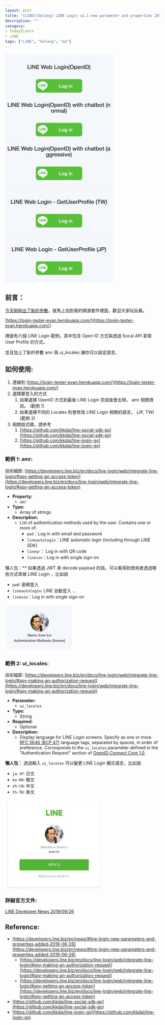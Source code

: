 ```yaml
---
layout: post
title: "[LINE][Golang] LINE Login v2.1 new parameter and properties 2019/06/26"
description: ""
category: 
- TodayILearn
- LINE
tags: ["LINE", "Golang", "Go"]
---
```




![](../images/2019/0626_3.jpg)

## 前言：

[今天剛剛出了新的參數](https://developers.line.biz/en/news/#line-login-new-parameters-and-properties-added-2019-06-26)，就馬上加到我的開源套件裡面，歡迎大家玩玩看。

[https://login-tester-evan.herokuapp.com/](https://login-tester-evan.herokuapp.com/)

裡面有六個 LINE Login 範例，其中包含 Open ID 方式與透過 Socal API 拿取 User Profile 的方式。

並且加上了新的參數 amr 與 ui_locales 讓你可以設定語言。



## 如何使用:

1. 連線到 [https://login-tester-evan.herokuapp.com/](https://login-tester-evan.herokuapp.com/)
2. 選擇要登入的方式
   1. 如果選擇 OpenID 方式到最後 LINE Login 完成後會出現， amr 相關資訊。 (範例 1)
   2. 如果選擇不同的 Locales 則會修改 LINE Login 相關的語言。 (JP, TW) (範例 2)
3. 相關程式碼，請參考
   1.  [https://github.com/kkdai/line-social-sdk-go](https://github.com/kkdai/line-social-sdk-go)
   2.  [https://github.com/kkdai/line-login-go](https://github.com/kkdai/line-login-go)



### 範例 1: amr:

技術細節: [https://developers.line.biz/en/docs/line-login/web/integrate-line-login/#spy-getting-an-access-token](https://developers.line.biz/en/docs/line-login/web/integrate-line-login/#spy-getting-an-access-token)



- **Property:**
  -  `amr`
- **Type:** 
  - Array of strings
- **Description:**
  - List of authentication methods used by the user. Contains one or more of:  
    - `pwd`：Log in with email and password
    - `lineautologin`：LINE automatic login (including through LINE SDK)
    - `lineqr`： Log in with QR code
    - `linesso`：Log in with single sign-on



懶人包：** 如果透過 JWT 來 decode payload 的話，可以看得到使用者透過哪些方式來做 LINE Login ，比如說

- `pwd`: 密碼登入
- `lineautologin`: LINE 自動登入 ...
- `linesso`：Log in with single sign-on

![](../images/2019/0626_2.jpg)



### 範例 2: ui_locales:

技術細節: [https://developers.line.biz/en/docs/line-login/web/integrate-line-login/#spy-making-an-authorization-request](https://developers.line.biz/en/docs/line-login/web/integrate-line-login/#spy-making-an-authorization-request)

- **Parameter:**
  - `ui_locales`
- **Type:**
  - String
- **Required:**
  - Optional
- **Description:**
  - Display language for LINE Login screens. Specify as one or more [RFC 5646 (BCP 47)](https://tools.ietf.org/html/rfc5646) language tags, separated by spaces, in order of preference. Corresponds to the `ui_locales` parameter defined in the "Authentication Request" section of [OpenID Connect Core 1.0](https://openid.net/specs/openid-connect-core-1_0.html).



**懶人包：** 透過輸入 `ui_locales` 可以變更 LINE Login 顯示語言，比如說

- `ja-JP`: 日文
- `ko-KR`: 韓文
- `zh-CN`: 中文
- `th-TH`: 泰文

![](../images/2019/0626_1.jpg)

### 詳細官方文件: 

[LINE Developer News 2019/06/26](https://developers.line.biz/en/news/#line-login-new-parameters-and-properties-added-2019-06-26)



## **Reference:**

- [https://developers.line.biz/en/news/#line-login-new-parameters-and-properties-added-2019-06-26](https://developers.line.biz/en/news/#line-login-new-parameters-and-properties-added-2019-06-26)
  - [https://developers.line.biz/en/docs/line-login/web/integrate-line-login/#spy-making-an-authorization-request](https://developers.line.biz/en/docs/line-login/web/integrate-line-login/#spy-making-an-authorization-request)
  - [https://developers.line.biz/en/docs/line-login/web/integrate-line-login/#spy-getting-an-access-token](https://developers.line.biz/en/docs/line-login/web/integrate-line-login/#spy-getting-an-access-token)
- [https://github.com/kkdai/line-social-sdk-go](https://github.com/kkdai/line-social-sdk-go)
- [https://github.com/kkdai/line-login-go](https://github.com/kkdai/line-login-go)